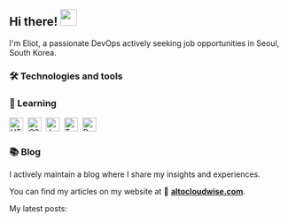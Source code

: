 ## Hi there! <img src="https://raw.githubusercontent.com/MartinHeinz/MartinHeinz/master/wave.gif" width="30px" height="30px" />

I'm Eliot, a passionate DevOps actively seeking job opportunities in Seoul, South Korea.

### 🛠 Technologies and tools

### 📝 Learning
<img src="https://img.shields.io/badge/HTML5-282C34?logo=html5&logoColor=E34F26" alt="HTML5 logo" title="HTML5" height="25" />&nbsp; 
<img src="https://img.shields.io/badge/CSS3-282C34?logo=css3&logoColor=1572B6" alt="CSS3 logo" title="CSS3" height="25" />&nbsp; 
<img src="https://img.shields.io/badge/JavaScript-282C34?logo=javascript&logoColor=F7DF1E" alt="JavaScript logo" title="JavaScript" height="25" />&nbsp; 
<img src="https://img.shields.io/badge/TypeScript-282C34?logo=typescript&logoColor=3178C6" alt="TypeScript logo" title="TypeScript" height="25" />&nbsp;
<img src="https://img.shields.io/badge/React-282C34?logo=react&logoColor=61DAFB" alt="React logo" title="React" height="25" />&nbsp; 

### 📚 Blog
I actively maintain a blog where I share my insights and experiences. 

You can find my articles on my website at 📑 [**altocloudwise.com**](https://altocloudwise.com).

My latest posts:

